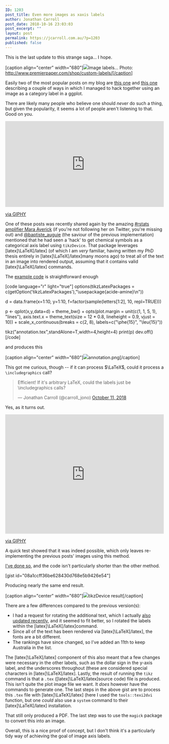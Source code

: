 ```yaml
---
ID: 1203
post_title: Even more images as xaxis labels
author: Jonathan Carroll
post_date: 2018-10-16 23:03:03
post_excerpt: ""
layout: post
permalink: https://jcarroll.com.au/?p=1203
published: false
---
```

This is the last update to this strange saga... I hope.

[caption align="center" width="680"]<img src="https://jcarroll.com.au/wp-content/uploads/2018/10/labels.jpg" />Image labels... Photo: http://www.premierpaper.com/shop/custom-labels/[/caption]

<!--more-->

Easily two of the most popular posts on my blog are <a href="https://jcarroll.com.au/2016/06/02/images-as-x-axis-labels/">this one</a> and <a href="https://jcarroll.com.au/2016/06/03/images-as-x-axis-labels-updated/">this one</a> describing a couple of ways in which I managed to hack together using an image as a category label in a ggplot. 

There are likely many people who believe one should _never_ do such a thing, but given the popularity, it seems a lot of people aren't listening to that. Good on you.

<div style="width:100%;height:0;padding-bottom:54%;position:relative;"><iframe src="https://giphy.com/embed/bqalUGFYfyHzW" width="100%" height="100%" style="position:absolute" frameBorder="0" class="giphy-embed" allowFullScreen></iframe></div><p><a href="https://giphy.com/gifs/good-hang-breastfeeding-bqalUGFYfyHzW">via GIPHY</a></p>

One of these posts was recently shared again by the amazing <a href="https://twitter.com/dataandme">#rstats amplifier Mara Averick</a> (if you're not following her on Twitter, you're missing out) and <a href="https://twitter.com/baptiste_auguie">@baptiste_auguie</a> (the saviour of the previous implementation) mentioned that he had seen a 'hack' to get chemical symbols as a categorical axis label using <code>tikzDevice</code>. That package leverages [latex]\LaTeX[/latex] (of which I am <i>very</i> familiar, having written my PhD thesis entirely in [latex]\LaTeX[/latex]many moons ago) to treat all of the text in an image into rendered output, assuming that it contains valid [latex]\LaTeX[/latex] commands.

The <a href="https://groups.google.com/forum/#!topic/ggplot2/OPhpWtVcwtY">example code</a> is straightforward enough

[code language="r" light="true"]
options(tikzLatexPackages = 
c(getOption('tikzLatexPackages'),&quot;\\usepackage{acide-amine}\n&quot;)) 

d = data.frame(x=1:10, y=1:10, f=factor(sample(letters[1:2], 10, repl=TRUE))) 

p &lt;- qplot(x,y,data=d) + theme_bw() + 
  opts(plot.margin = unit(c(1, 1, 5, 1), &quot;lines&quot;), 
       axis.text.x = theme_text(size = 12 * 
        0.8, lineheight = 0.9, vjust = 10)) + 
  scale_x_continuous(breaks = c(2, 8), labels=c(&quot;\\phe{15}&quot;, &quot;\\leu{15}&quot;)) 

tikz(&quot;annotation.tex&quot;,standAlone=T,width=4,height=4) 
print(p) 
dev.off() 
[/code]

and produces this

[caption align="center" width="680"]<img src="https://jcarroll.com.au/wp-content/uploads/2018/10/annotation.png" />annotation.png[/caption]

This got me curious, though -- if it can process $\LaTeX$, could it process a <code>\\includegraphics</code> call?

<blockquote class="twitter-tweet" data-lang="en"><p lang="en" dir="ltr">Efficient! If it&#39;s arbitrary LaTeX, could the labels just be \includegraphics calls?</p>&mdash; Jonathan Carroll (@carroll_jono) <a href="https://twitter.com/carroll_jono/status/1050535371241476096?ref_src=twsrc%5Etfw">October 11, 2018</a></blockquote>
<script async src="https://platform.twitter.com/widgets.js" charset="utf-8"></script>

Yes, as it turns out. 

<div style="width:100%;height:0;padding-bottom:75%;position:relative;"><iframe src="https://giphy.com/embed/XreQmk7ETCak0" width="100%" height="100%" style="position:absolute" frameBorder="0" class="giphy-embed" allowFullScreen></iframe></div><p><a href="https://giphy.com/gifs/retro-thumbs-up-XreQmk7ETCak0">via GIPHY</a></p>

A quick test showed that it was indeed possible, which only leaves re-implementing the previous posts' images using this method.

<a href="https://gist.github.com/jonocarroll/08a1ccff36be628430d768e5b9426e54">I've done so</a>, and the code isn't particularly shorter than the other method.

[gist id="08a1ccff36be628430d768e5b9426e54"]

Producing nearly the same end result.

[caption  align="center" width="680"]<img src="https://jcarroll.com.au/wp-content/uploads/2018/10/xaxis.png" />tikzDevice result[/caption]

There are a few differences compared to the previous version(s):

 - I had a request for rotating the additional text, which I actually <a href="https://gist.github.com/jonocarroll/2f9490f1f5e7c82ef8b791a4b91fc9ca#file-images_as_xaxis_labels_updated-r">also updated recently</a>, and it seemed to fit better, so I rotated the labels within the [latex]\LaTeX[/latex]command.
 - Since all of the text has been rendered via [latex]\LaTeX[/latex], the fonts are a bit different.
 - The rankings have since changed, so I've added an 11th to keep Australia in the list.

The [latex]\LaTeX[/latex] component of this also meant that a few changes were necessary in the other labels, such as the dollar sign in the y-axis label, and the underscores throughout (these are considered special characters in [latex]\LaTeX[/latex]. Lastly, the result of running the <code>tikz</code> command is that a <code>.tex</code> ([latex]\LaTeX[/latex]source code) file is produced. This isn't quite the plot image file we want. It _does_ however have the commands to generate one. The last steps in the above gist are to process this <code>.tex</code> file with [latex]\LaTeX[/latex] (here I used the <code>tools::texi2dvi</code> function, but one _could_ also use a <code>system</code> command to their [latex]\LaTeX[/latex] installation.

That still only produced a PDF. The last step was to use the <code>magick</code> package to convert this into an image.

Overall, this is a nice proof of concept, but I don't think it's a particularly tidy way of achieving the goal of image axis labels.